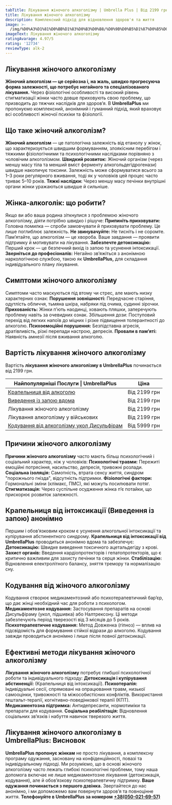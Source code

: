 ```yaml
---
tabTitle: Лікування жіночого алкоголізму | Umbrella Plus | Від 2199 грн
title: Лікування жіночого алкоголізму
description: Комплексний підхід для відновлення здоров'я та життя
image: >-
  /img/%D0%A3%D1%81%D0%BB%D1%83%D0%B3%D0%B8/%D0%9B%D0%B5%D1%87%D0%B5%D0%BD%D0%B8%D0%B5%20%D0%B6%D0%B5%D0%BD%D1%81%D0%BA%D0%BE%D0%B3%D0%BE.jpg
imageText: Лікування жіночого алкоголізму
ratingAvarage: 4.97/5
rating: '12734'
reviewType: alk-2
---
```


## Лікування жіночого алкоголізму

**Жіночий алкоголізм — це серйозна і, на жаль, швидко прогресуюча форма залежності, що потребує негайного та спеціалізованого лікування.** Через фізіологічні особливості та високий рівень стигматизації жінки часто довше приховують свою проблему, що призводить до тяжчих наслідків для здоров’я. В **UmbrellaPlus** ми пропонуємо комплексний, анонімний і гуманний підхід, який враховує всі особливості жіночої психіки та фізіології.

## Що таке жіночий алкоголізм?

**Жіночий алкоголізм** — це патологічна залежність від етанолу у жінок, що характеризується швидшим формуванням, злоякісним перебігом і тяжкими фізіологічними та психологічними наслідками порівняно з чоловічим алкоголізмом.
**Швидкий розвиток:** Жіночий організм (через меншу масу тіла та менший вміст ферменту алкогольдегідрогенази) швидше накопичує токсини. Залежність може сформуватися всього за 1–3 роки регулярного вживання, тоді як у чоловіків цей процес часто триває 5–10 років.
**Тяжкі наслідки:** Через меншу масу печінки внутрішні органи жінки уражаються швидше й сильніше.

## Жінка-алкоголік: що робити?

Якщо ви або ваша родина зіткнулися з проблемою жіночого алкоголізму, діяти потрібно швидко і рішуче:
**Припиніть приховувати:** Головна помилка — спроби замовчувати й приховувати проблему. Це лише поглиблює залежність.
**Не звинувачуйте:** Не тисніть і не соромте. Пам’ятайте, що алкоголізм — це хвороба. Ваше завдання — проявити підтримку й мотивувати на лікування.
**Забезпечте детоксикацію:** Перший крок — це безпечний вихід із запою та усунення інтоксикації.
**Зверніться до професіоналів:** Негайно зв’яжіться з анонімною наркологічною службою, такою як **UmbrellaPlus,** для складання індивідуального плану лікування.

## Симптоми жіночого алкоголізму

Симптоми часто маскуються під втому чи стрес, але мають низку характерних ознак:
**Порушення зовнішності:** Передчасне старіння, одутлість обличчя, тьмяна шкіра, набряки під очима, судинні зірочки.
**Прихованість:** Жінки п’ють наодинці, ховають пляшки, заперечують проблему навіть за очевидних ознак.
Збільшення дози: Поступовий перехід від легких напоїв до міцних і різке підвищення толерантності до алкоголю.
**Психоемоційні порушення:** Безпідставна агресія, дратівливість, різкі перепади настрою, депресія.
**Провали в пам’яті:** Наявність амнезії після вживання алкоголю.

## Вартість лікування жіночого алкоголізму

Вартість **лікування жіночого алкоголізму в UmbrellaPlus** починається від 2199 грн.

| Найпопулярніші Послуги \| UmbrellaPlus                                                          | Ціна         |
| ----------------------------------------------------------------------------------------------- | ------------ |
| [Крапельниця від алкоголю](kapelnica-ot-alkogolia-UmbrellaPlus-ua)                              | Від 2199 грн |
| [Виведення із запою вдома](Vivod-iz-zapoia-na-domy-UmbrellaPlus-ua)                             | Від 2199 грн |
| Лікування жіночого алкоголізму                                                                  | Від 2199 грн |
| Лікування алкоголізму у військових                                                              | Від 2199 грн |
| [Кодування від алкоголізму укол Дисульфірам](kodirovka-ot-alkogolia-disulfiram-umbrellaplus-ua) | Від 5999 грн |

## Причини жіночого алкоголізму

**Причини жіночого алкоголізму** часто мають більш психологічний і соціальний характер, ніж у чоловіків:
**Психологічні травми:** Пережиті емоційні потрясіння, насильство, депресія, тривожні розлади.
**Соціальна ізоляція:** Самотність, втрата сенсу життя, синдром "порожнього гнізда", відсутність підтримки.
**Фізіологічні фактори:** Гормональні зміни (клімакс, ПМС), які можуть посилювати потяг.
**Стигматизація:** Через суспільне осудження жінка п’є потайки, що прискорює розвиток залежності.

## Крапельниця від інтоксикації (Виведення із запою) анонімно

Першим і обов’язковим кроком є усунення алкогольної інтоксикації та купірування абстинентного синдрому.
**Крапельниця від інтоксикації від UmbrellaPlus** проводиться анонімно вдома та забезпечує:
**Детоксикацію:** Швидке виведення токсичного ацетальдегіду з крові.
**Захист органів:** Введення кардіопротекторів і гепатопротекторів, що є критично важливим для захисту печінки та серця жінки.
**Стабілізацію:** Відновлення електролітного балансу, зняття тремору та нормалізацію сну.

## Кодування від жіночого алкоголізму

Кодування створює медикаментозний або психотерапевтичний бар’єр, що дає жінці необхідний час для роботи з психологом.
**Медикаментозне кодування:** Застосування препаратів на основі Дисульфіраму (укол, підшивка) або Налтрексону. Ці методи забезпечують період тверезості від 3 місяців до 5 років.
**Психотерапевтичне кодування:** Метод Довженка (гіпноз) — вплив на підсвідомість для формування стійкої відрази до алкоголю.
Кодування завжди проводиться анонімно і лише після повної детоксикації.

## Ефективні методи лікування жіночого алкоголізму

**Лікування жіночого алкоголізму** потребує глибшої психологічної роботи та індивідуального підходу:
**Детоксикація і купірування абстиненції:** (Крапельниця від інтоксикації).
**Психотерапія:** Індивідуальні сесії, спрямовані на опрацювання травм, низької самооцінки, тривожності та міжособистісних конфліктів. Використання гештальт-терапії, когнітивно-поведінкової терапії (КПТ).
**Медикаментозна підтримка:** Антидепресанти, нормотиміки та препарати для кодування.
**Соціальна реабілітація:** Відновлення соціальних зв’язків і набуття навичок тверезого життя.

## Лікування жіночого алкоголізму в UmbrellaPlus: Висновок

**UmbrellaPlus пропонує жінкам** не просто лікування, а комплексну програму одужання, засновану на конфіденційності, повазі та індивідуальному підході. Ми розуміємо, що в основі жіночого алкоголізму часто лежать глибокі психологічні проблеми, тому наша допомога включає не лише медикаментозне лікування (детоксикація, кодування), але й обов’язкову психотерапевтичну підтримку.
**Ваше одужання починається з першого дзвінка.** Звертайтеся до нас анонімно, і ми допоможемо вам повернути здоров’я та повноцінне життя.
**Телефонуйте в UmbrellaPlus за номером** **[+38(050-021-69-57)](tel:0500216957)**
